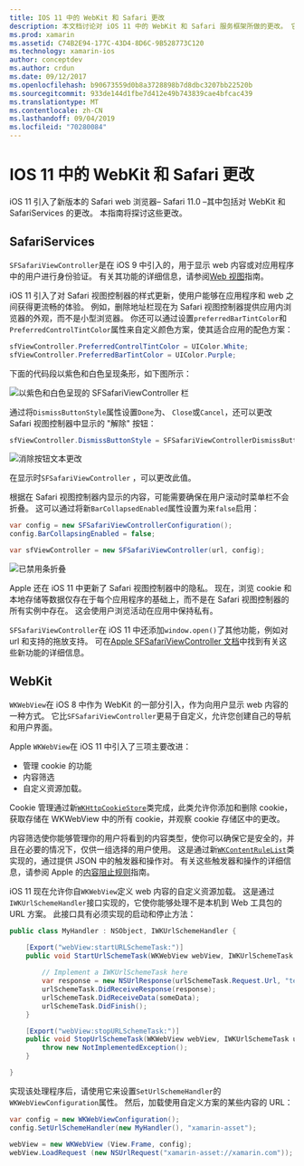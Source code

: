 ```yaml
---
title: IOS 11 中的 WebKit 和 Safari 更改
description: 本文档讨论对 iOS 11 中的 WebKit 和 Safari 服务框架所做的更改。 它介绍了如何在 SFSafariViewController 中使用样式更新和 WKWebView 中的新功能。
ms.prod: xamarin
ms.assetid: C74B2E94-177C-43D4-8D6C-9B528773C120
ms.technology: xamarin-ios
author: conceptdev
ms.author: crdun
ms.date: 09/12/2017
ms.openlocfilehash: b90673559d0b8a3728898b7d8dbc3207bb22520b
ms.sourcegitcommit: 933de144d1fbe7d412e49b743839cae4bfcac439
ms.translationtype: MT
ms.contentlocale: zh-CN
ms.lasthandoff: 09/04/2019
ms.locfileid: "70280084"
---
```

# <a name="webkit-and-safari-changes-in-ios-11"></a>IOS 11 中的 WebKit 和 Safari 更改

iOS 11 引入了新版本的 Safari web 浏览器– Safari 11.0 –其中包括对 WebKit 和 SafariServices 的更改。 本指南将探讨这些更改。

## <a name="safariservices"></a>SafariServices

`SFSafariViewController`是在 iOS 9 中引入的，用于显示 web 内容或对应用程序中的用户进行身份验证。 有关其功能的详细信息，请参阅[Web 视图](~/ios/user-interface/controls/uiwebview.md#safariviewcontroller)指南。

iOS 11 引入了对 Safari 视图控制器的样式更新，使用户能够在应用程序和 web 之间获得更流畅的体验。 例如，删除地址栏现在为 Safari 视图控制器提供应用内浏览器的外观，而不是小型浏览器。 你还可以通过设置`preferredBarTintColor`和`PreferredControlTintColor`属性来自定义颜色方案，使其适合应用的配色方案：

```csharp
sfViewController.PreferredControlTintColor = UIColor.White;
sfViewController.PreferredBarTintColor = UIColor.Purple;
```

下面的代码段以紫色和白色呈现条形，如下图所示：

![以紫色和白色呈现的 SFSafariViewController 栏](web-images/image1.png)

通过将`DismissButtonStyle`属性设置`Done`为、 `Close`或`Cancel`，还可以更改 Safari 视图控制器中显示的 "解除" 按钮：

```csharp
sfViewController.DismissButtonStyle = SFSafariViewControllerDismissButtonStyle.Close;
```

![消除按钮文本更改](web-images/image2.png)

在显示时`SFSafariViewController` ，可以更改此值。


根据在 Safari 视图控制器内显示的内容，可能需要确保在用户滚动时菜单栏不会折叠。 这可以通过将新`BarCollapsedEnabled`属性设置为来`false`启用：

```csharp
var config = new SFSafariViewControllerConfiguration();
config.BarCollapsingEnabled = false;

var sfViewController = new SFSafariViewController(url, config);
```

![已禁用条折叠](web-images/image3.png)

Apple 还在 iOS 11 中更新了 Safari 视图控制器中的隐私。 现在，浏览 cookie 和本地存储等数据仅存在于每个应用程序的基础上，而不是在 Safari 视图控制器的所有实例中存在。 这会使用户浏览活动在应用中保持私有。

`SFSafariViewController`在 iOS 11 中还添加`window.open()`了其他功能，例如对 url 和支持的拖放支持。 可在[Apple SFSafariViewController 文档](https://developer.apple.com/documentation/safariservices/sfsafariviewcontroller?changes=latest_minor)中找到有关这些新功能的详细信息。


## <a name="webkit"></a>WebKit

`WKWebView`在 iOS 8 中作为 WebKit 的一部分引入，作为向用户显示 web 内容的一种方式。 它比`SFSafariViewController`更易于自定义，允许您创建自己的导航和用户界面。

Apple `WKWebView`在 iOS 11 中引入了三项主要改进： 

- 管理 cookie 的功能
- 内容筛选
- 自定义资源加载。 

Cookie 管理通过新[`WKHttpCookieStore`](https://developer.apple.com/documentation/webkit/wkhttpcookiestore)类完成，此类允许你添加和删除 cookie，获取存储在 WKWebView 中的所有 cookie，并观察 cookie 存储区中的更改。

内容筛选使你能够管理你的用户将看到的内容类型，使你可以确保它是安全的，并且在必要的情况下，仅供一组选择的用户使用。 这是通过新[`WKContentRuleList`](https://developer.apple.com/documentation/webkit/wkcontentrulelist)类实现的，通过提供 JSON 中的触发器和操作对。 有关这些触发器和操作的详细信息，请参阅 Apple 的[内容阻止规则](https://developer.apple.com/library/content/documentation/Extensions/Conceptual/ContentBlockingRules/Introduction/Introduction.html)指南。

iOS 11 现在允许你自`WKWebView`定义 web 内容的自定义资源加载。 这是通过`IWKUrlSchemeHandler`接口实现的，它使你能够处理不是本机到 Web 工具包的 URL 方案。 此接口具有必须实现的启动和停止方法：

```csharp
public class MyHandler : NSObject, IWKUrlSchemeHandler {

    [Export("webView:startURLSchemeTask:")]
    public void StartUrlSchemeTask(WKWebView webView, IWKUrlSchemeTask urlSchemeTask){
        
        // Implement a IWKUrlSchemeTask here
        var response = new NSUrlResponse(urlSchemeTask.Request.Url, "text/html", ContentLength, null);
        urlSchemeTask.DidReceiveResponse(response);
        urlSchemeTask.DidReceiveData(someData);
        urlSchemeTask.DidFinish();
    }

    [Export("webView:stopURLSchemeTask:")]
    public void StopUrlSchemeTask(WKWebView webView, IWKUrlSchemeTask urlSchemeTask){
        throw new NotImplementedException();
    }

}
``` 

实现该处理程序后，请使用它来设置`SetUrlSchemeHandler`的`WKWebViewConfiguration`属性。 然后，加载使用自定义方案的某些内容的 URL：

```csharp
var config = new WKWebViewConfiguration();
config.SetUrlSchemeHandler(new MyHandler(), "xamarin-asset");

webView = new WKWebView (View.Frame, config);
webView.LoadRequest (new NSUrlRequest("xamarin-asset://xamarin.com"));
```

